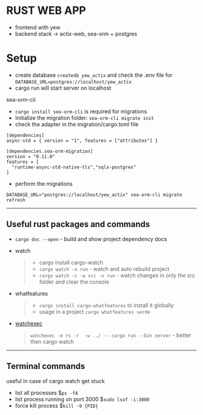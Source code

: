 # RUST WEB APP

- frontend with yew
- backend stack -> actix-web, sea-orm + postgres

# Setup

- create database `createdb yew_actix` and check the .env file for `DATABASE_URL=postgres://localhost/yew_actix`
- cargo run will start server on localhost

sea-orm-cli

- `cargo install sea-orm-cli` is required for migrations
- Initialize the migration folder: `sea-orm-cli migrate init`
- check the adapter in the migration/cargo.toml file

```
[dependencies]
async-std = { version = "1", features = ["attributes"] }

[dependencies.sea-orm-migration]
version = "0.11.0"
features = [
  "runtime-async-std-native-tls","sqlx-postgres"
]
```

- perform the migrations

```
DATABASE_URL="postgres://localhost/yew_actix" sea-orm-cli migrate refresh
```

---

## Useful rust packages and commands

- `cargo doc --open` - build and show project dependency docs

- watch

  > - cargo install cargo-watch
  > - `cargo watch -x run` - watch and auto rebuild project
  > - `cargo watch -c -w src -x run` - watch changes in only the src folder and clear the console

- whatfeatures

  > - `cargo install cargo-whatfeatures` to install it globally
  > - usage in a project `cargo whatfeatures serde`

- [watchexec](https://github.com/watchexec/watchexec)
  > `watchexec -e rs -r  -w ../ -- cargo run --bin server` - better then cargo watch

---

## Terminal commands

useful in case of cargo watch get stuck

- list all processes $`ps -fA`
- list process running on port 3000 $`sudo lsof -i:3000`
- force kill process $`kill -9 {PID}`
